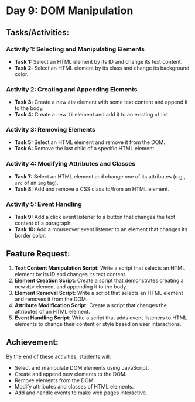 # Day 9: DOM Manipulation

## Tasks/Activities:

### Activity 1: Selecting and Manipulating Elements

- **Task 1:** Select an HTML element by its ID and change its text content.
- **Task 2:** Select an HTML element by its class and change its background color.

### Activity 2: Creating and Appending Elements

- **Task 3:** Create a new `div` element with some text content and append it to the body.
- **Task 4:** Create a new `li` element and add it to an existing `ul` list.

### Activity 3: Removing Elements

- **Task 5:** Select an HTML element and remove it from the DOM.
- **Task 6:** Remove the last child of a specific HTML element.

### Activity 4: Modifying Attributes and Classes

- **Task 7:** Select an HTML element and change one of its attributes (e.g., `src` of an `img` tag).
- **Task 8:** Add and remove a CSS class to/from an HTML element.

### Activity 5: Event Handling

- **Task 9:** Add a click event listener to a button that changes the text content of a paragraph.
- **Task 10:** Add a mouseover event listener to an element that changes its border color.

## Feature Request:

1. **Text Content Manipulation Script:** Write a script that selects an HTML element by its ID and changes its text content.
2. **Element Creation Script:** Create a script that demonstrates creating a new `div` element and appending it to the body.
3. **Element Removal Script:** Write a script that selects an HTML element and removes it from the DOM.
4. **Attribute Modification Script:** Create a script that changes the attributes of an HTML element.
5. **Event Handling Script:** Write a script that adds event listeners to HTML elements to change their content or style based on user interactions.

## Achievement:

By the end of these activities, students will:

- Select and manipulate DOM elements using JavaScript.
- Create and append new elements to the DOM.
- Remove elements from the DOM.
- Modify attributes and classes of HTML elements.
- Add and handle events to make web pages interactive.
